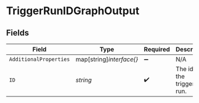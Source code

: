 # TriggerRunIDGraphOutput


## Fields

| Field                        | Type                         | Required                     | Description                  |
| ---------------------------- | ---------------------------- | ---------------------------- | ---------------------------- |
| `AdditionalProperties`       | map[string]*interface{}*     | :heavy_minus_sign:           | N/A                          |
| `ID`                         | *string*                     | :heavy_check_mark:           | The id of the triggered run. |